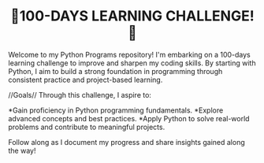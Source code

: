 <h1 align="center">
  🎯100-DAYS LEARNING CHALLENGE!🚀
</h1>
  
Welcome to my Python Programs repository! I'm embarking on a 100-days learning challenge to improve and sharpen my coding skills. 
By starting with Python, I aim to build a strong foundation in programming through consistent practice and project-based learning. 

//Goals// 
Through this challenge, I aspire to:

*Gain proficiency in Python programming fundamentals.
*Explore advanced concepts and best practices.
*Apply Python to solve real-world problems and contribute to meaningful projects.


Follow along as I document my progress and share insights gained along the way!
